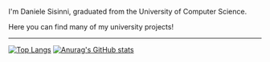 I'm Daniele Sisinni, graduated from the University of Computer Science.

Here you can find many of my university projects!
<hr/>

[![Top Langs](https://github-readme-stats.vercel.app/api/top-langs/?username=danielesisinni&theme=onedark&show_icons=true&hide_border=true&langs_count=3)](https://github.com/danielesisinni/github-readme-stats)
[![Anurag's GitHub stats](https://github-readme-stats.vercel.app/api?username=danielesisinni&show_icons=true&include_all_commits=true&count_private=true&theme=onedark&hide_border=true)](https://github.com/danielesisinni/github-readme-stats)
